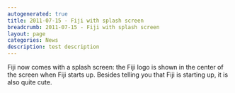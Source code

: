 ```yaml
---
autogenerated: true
title: 2011-07-15 - Fiji with splash screen
breadcrumb: 2011-07-15 - Fiji with splash screen
layout: page
categories: News
description: test description
---
```


Fiji now comes with a splash screen: the Fiji logo is shown in the center of the screen when Fiji starts up. Besides telling you that Fiji is starting up, it is also quite cute.



